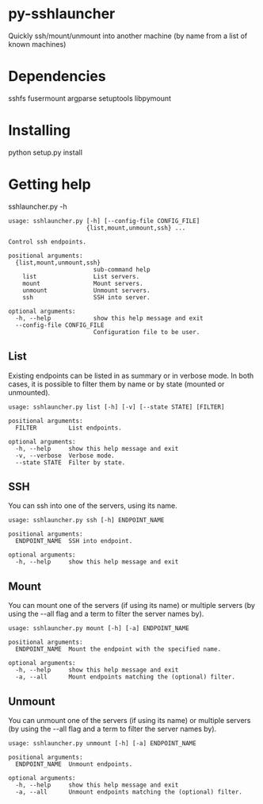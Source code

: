 py-sshlauncher
==============

Quickly ssh/mount/unmount into another machine (by name from a list of known machines)

Dependencies
============

sshfs
fusermount
argparse
setuptools
libpymount

Installing
==========

python setup.py install

Getting help
============

sshlauncher.py -h

```
usage: sshlauncher.py [-h] [--config-file CONFIG_FILE]
                      {list,mount,unmount,ssh} ...

Control ssh endpoints.

positional arguments:
  {list,mount,unmount,ssh}
                        sub-command help
    list                List servers.
    mount               Mount servers.
    unmount             Unmount servers.
    ssh                 SSH into server.

optional arguments:
  -h, --help            show this help message and exit
  --config-file CONFIG_FILE
                        Configuration file to be user.
```

List
----

Existing endpoints can be listed in as summary or in verbose mode. In both cases, it is possible to filter them by name or by state (mounted or unmounted).

```
usage: sshlauncher.py list [-h] [-v] [--state STATE] [FILTER]

positional arguments:
  FILTER         List endpoints.

optional arguments:
  -h, --help     show this help message and exit
  -v, --verbose  Verbose mode.
  --state STATE  Filter by state.
```

SSH
---

You can ssh into one of the servers, using its name.

```
usage: sshlauncher.py ssh [-h] ENDPOINT_NAME

positional arguments:
  ENDPOINT_NAME  SSH into endpoint.

optional arguments:
  -h, --help     show this help message and exit

```

Mount
-----

You can mount one of the servers (if using its name) or multiple servers (by using the --all flag and a term to filter the server names by).

```
usage: sshlauncher.py mount [-h] [-a] ENDPOINT_NAME

positional arguments:
  ENDPOINT_NAME  Mount the endpoint with the specified name.

optional arguments:
  -h, --help     show this help message and exit
  -a, --all      Mount endpoints matching the (optional) filter.
```

Unmount
-------

You can unmount one of the servers (if using its name) or multiple servers (by using the --all flag and a term to filter the server names by).

```
usage: sshlauncher.py unmount [-h] [-a] ENDPOINT_NAME

positional arguments:
  ENDPOINT_NAME  Unmount endpoints.

optional arguments:
  -h, --help     show this help message and exit
  -a, --all      Unmount endpoints matching the (optional) filter.
```
